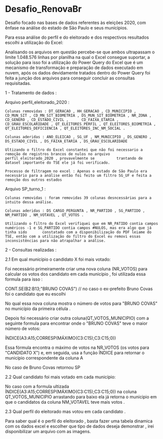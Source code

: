 # Desafio_RenovaBr
Desafio focado nas bases de dados referentes às eleições 2020, com ênfase na análise do estado de São Paulo e seus municípios.

Para essa análise do perfil e do eleitorado e dos respectivos resultados escolhi a utilização do Excel:

Analisando os arquivos em questão percebe-se que ambos ultrapassam o limite 1.048.576 linhas por planilha na qual o Excel consegue suportar, a solução para isso foi a utilização do Power Query do Excel que é um mecanismo de transformação e preparação de dados executado em nuvem, após os dados devidamente tratados dentro do Power Query foi feita a junção dos arquivos para conseguir concluir as consultas requisitadas.

 1 - Tratamento de dados : 

Arquivo perfil_eleitorado_2020 :
    
    Colunas removidas : DT_GERACAO , HH_GERACAO , CD_MUNICIPIO , CD_MUN_SIT , CD_MN_SIT_BIOMETRIA , DS_MUN_SIT_BIOMETRIA , NR_ZONA , CD_GENERO , CD_ESTADO_CIVIL ,      CD_FAIXA_ETARIA , CD_GRAU_ESCOLARIDADE , QT_ELEITORES_PERFIL , QT_ELEITORES_BIOMETRIA , QT_ELEITORES_DEFICIENCIA , QT_ELEITORES_INC_NM_SOCIAL .
    
    Colunas aderidas : ANO_ELEICAO , SG_UF , NM_MUNICIPIO , DS_GENERO , DS_ESTADO_CIVIL , DS_FAIXA_ETARIA , DS_GRAU_ESCOLARIDADE

    Ultizando o filtro do Excel constantei que não foi necessario a remoção de registros brancos de nulos no arquivo perfil_eleitorado_2020 , provavelmente se          trantando de dataset importante do TSE ele já foi verificado.
    
    Processo de filtragem no excel : Apenas o estado de São Paulo era necessário para a análise então foi feito um filtro SG_UF e feita a remoção dos outros estados
 
 Arquivo SP_turno_1 :
    
    Colunas removidas : foram removidas 39 colunas desncessárias para a intuito dessa análise.
    
    Colunas aderidas : DS CARGO_PERGUNTA , NR_PARTIDO , SG_PARTIDO , NM_PARTIDO , NM_VOTAVEL , QT_VOTOS .

    Utilizando o filtro do Excel verifiquei que em NR_PATIDO contia campos numéricos -1 e SG_PARTIDO contia campos #NULOS, mas era algo que já tinha sido       constatado com a disponibilização do PDF leiame do TSE, então com a utilização do filtro do Excel eu removi essas inconsistências para não atrapalhar a análise.

2 - Consultas realizadas :

2.1 Em qual município o candidato X foi mais votado:

Foi necessário primeiramente criar uma nova coluna (NR_VOTOS) para calcular os votos dos candidato em cada município , foi utilizada essa formula para isso :

 CONT.SE(B2:B13;"BRUNO COVAS")  // no caso o ex-prefeito Bruno Covas foi o candidato que eu escolhi 
 
No qual essa nova coluna mostra o número de votos para "BRUNO COVAS" no município da primeira célula .

Depois foi necessário criar outra coluna(QT_VOTOS_MUNICIPIO) com a seguinte formula para encontrar onde o "BRUNO COVAS" teve o maior número de votos: 

ÍNDICE(A3:A15;CORRESP(MÁXIMO(C3:C15);C3:C15;0))

Essa fórmula encontra o máximo de votos na NR_VOTOS (os votos para "CANDIDATO X") e, em seguida, usa a função ÍNDICE para retornar o município correspondente da coluna A

No caso de Bruno Covas retornou SP

2.2 Qual candidato foi mais votado em cada município:

No caso com a formula  ultizada ÍNDICE(A3:A15;CORRESP(MÁXIMO(C3:C15);C3:C15;0)) na coluna QT_VOTOS_MUNICIPIO arrastando para baixo ela já retorna o municipio em que o candidatos da coluna NM_VOTAVEL teve mais votos .

2.3  Qual perfil do eleitorado mas votou em cada candidato .

Para saber qual é o perfil do eleitorado , basta fazer uma tabela dinamica com os dados excel e escolher que tipo de dados deseja demonstrar , irei disponibilizar um arquivo com as imagens.

	








   

